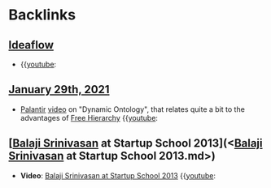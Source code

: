 
# Backlinks
## [Ideaflow](<Ideaflow.md>)
- {{[youtube](<youtube.md>):

## [January 29th, 2021](<January 29th, 2021.md>)
- [Palantir](<Palantir.md>) [video](<video.md>) on "Dynamic Ontology", that relates quite a bit to the advantages of [Free Hierarchy](<Free Hierarchy.md>) {{[youtube](<youtube.md>):

## [[Balaji Srinivasan](<[Balaji Srinivasan.md>) at Startup School 2013](<[Balaji Srinivasan](<Balaji Srinivasan.md>) at Startup School 2013.md>)
- **Video**: [Balaji Srinivasan at Startup School 2013](<Balaji Srinivasan at Startup School 2013.md>) {{[youtube](<youtube.md>):

